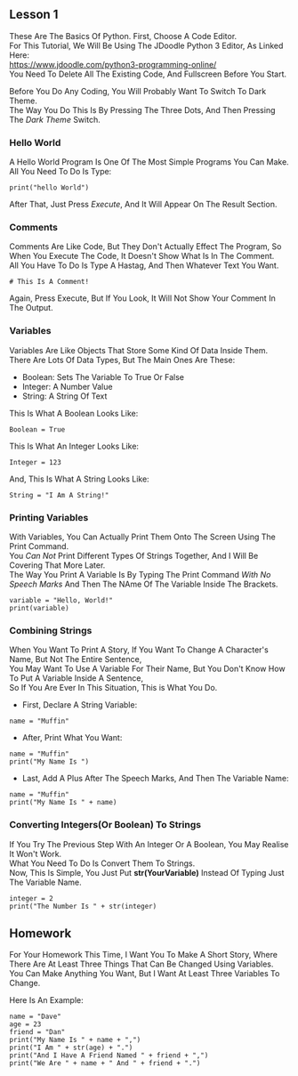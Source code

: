 ## Lesson 1
These Are The Basics Of Python. First, Choose A Code Editor.  
For This Tutorial, We Will Be Using The JDoodle Python 3 Editor, As Linked Here:  
https://www.jdoodle.com/python3-programming-online/  
You Need To Delete All The Existing Code, And Fullscreen Before You Start.  
  
Before You Do Any Coding, You Will Probably Want To Switch To Dark Theme.  
The Way You Do This Is By Pressing The Three Dots, And Then Pressing The *Dark Theme* Switch.  
### Hello World
A Hello World Program Is One Of The Most Simple Programs You Can Make.
All You Need To Do Is Type:
```shell
print("hello World")
```
After That, Just Press *Execute*, And It Will Appear On The Result Section.  
### Comments
Comments Are Like Code, But They Don't Actually Effect The Program, So When You Execute The Code, It Doesn't Show What Is In The Comment.  
All You Have To Do Is Type A Hastag, And Then Whatever Text You Want.
```shell
# This Is A Comment!
```
Again, Press Execute, But If You Look, It Will Not Show Your Comment In The Output.  
### Variables
Variables Are Like Objects That Store Some Kind Of Data Inside Them.  
There Are Lots Of Data Types, But The Main Ones Are These:  
 - Boolean: Sets The Variable To True Or False  
 - Integer: A Number Value  
 - String: A String Of Text  
  
This Is What A Boolean Looks Like:  
```shell
Boolean = True
```
This Is What An Integer Looks Like:  
```shell
Integer = 123
```
And, This Is What A String Looks Like:  
```shell
String = "I Am A String!"
```
### Printing Variables  
With Variables, You Can Actually Print Them Onto The Screen Using The Print Command.  
You *Can Not* Print Different Types Of Strings Together, And I Will Be Covering That More Later.  
The Way You Print A Variable Is By Typing The Print Command *With No Speech Marks* And Then The NAme Of The Variable Inside The Brackets.  
```shell
variable = "Hello, World!"
print(variable)
```
### Combining Strings  
When You Want To Print A Story, If You Want To Change A Character's Name, But Not The Entire Sentence,  
You May Want To Use A Variable For Their Name, But You Don't Know How To Put A Variable Inside A Sentence,  
So If You Are Ever In This Situation, This is What You Do.  
 - First, Declare A String Variable:  
```shell
name = "Muffin"
```
 - After, Print What You Want:  
```shell
name = "Muffin"
print("My Name Is ")
```
 - Last, Add A Plus After The Speech Marks, And Then The Variable Name:  
```shell
name = "Muffin"
print("My Name Is " + name)
```
### Converting Integers(Or Boolean) To Strings
If You Try The Previous Step With An Integer Or A Boolean, You May Realise It Won't Work.  
What You Need To Do Is Convert Them To Strings.  
Now, This Is Simple, You Just Put __str(YourVariable)__ Instead Of Typing Just The Variable Name.  
```shell
integer = 2
print("The Number Is " + str(integer)
```
## Homework  
For Your Homework This Time, I Want You To Make A Short Story, Where There Are At Least Three Things That Can Be Changed Using Variables.  
You Can Make Anything You Want, But I Want At Least Three Variables To Change.  
  
Here Is An Example:
```shell
name = "Dave"
age = 23
friend = "Dan"
print("My Name Is " + name + ",")
print("I Am " + str(age) + ".")
print("And I Have A Friend Named " + friend + ",")
print("We Are " + name + " And " + friend + ".")
```
